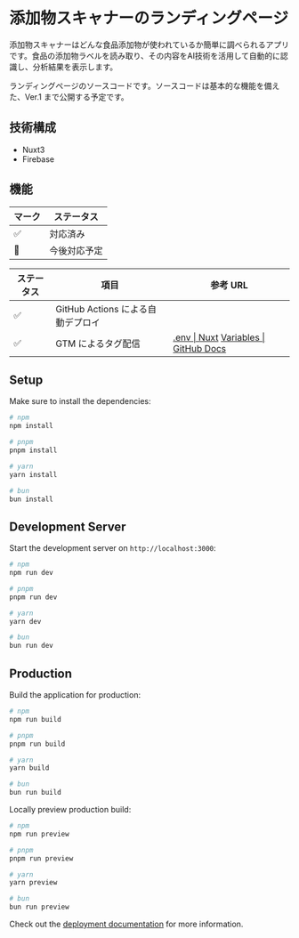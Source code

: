 # 添加物スキャナーのランディングページ

添加物スキャナーはどんな食品添加物が使われているか簡単に調べられるアプリです。食品の添加物ラベルを読み取り、その内容をAI技術を活用して自動的に認識し、分析結果を表示します。

ランディングページのソースコードです。ソースコードは基本的な機能を備えた、Ver.1 まで公開する予定です。

## 技術構成

* Nuxt3
* Firebase

## 機能


| マーク | ステータス |
|---|---|
| ✅ | 対応済み |
| 🚧 | 今後対応予定 |


| ステータス | 項目 | 参考 URL |
|---|---|---|
| ✅ | GitHub Actions による自動デプロイ | |
| ✅ | GTM によるタグ配信 | [.env \| Nuxt](https://nuxt.com/docs/guide/directory-structure/env) [Variables \| GitHub Docs](https://docs.github.com/en/actions/learn-github-actions/variables) |


## Setup

Make sure to install the dependencies:

```bash
# npm
npm install

# pnpm
pnpm install

# yarn
yarn install

# bun
bun install
```

## Development Server

Start the development server on `http://localhost:3000`:

```bash
# npm
npm run dev

# pnpm
pnpm run dev

# yarn
yarn dev

# bun
bun run dev
```

## Production

Build the application for production:

```bash
# npm
npm run build

# pnpm
pnpm run build

# yarn
yarn build

# bun
bun run build
```

Locally preview production build:

```bash
# npm
npm run preview

# pnpm
pnpm run preview

# yarn
yarn preview

# bun
bun run preview
```

Check out the [deployment documentation](https://nuxt.com/docs/getting-started/deployment) for more information.
